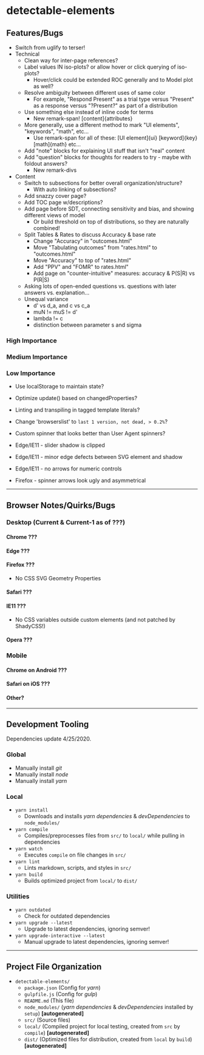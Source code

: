 <!--lint disable first-level-heading -->

# detectable-elements

<!--lint enable first-level-heading -->

## Features/Bugs

- Switch from uglify to terser!
- Technical
  - Clean way for inter-page references?
  - Label values IN iso-plots? or allow hover or click querying of iso-plots?
    - Hover/click could be extended ROC generally and to Model plot as well?
  - Resolve ambiguity between different uses of same color
    - For example, "Respond Present" as a trial type versus "Present" as a response versus
      "?Present?" as part of a distribution
  - Use something else instead of inline code for terms
    - New remark-span! [content]{attributes}
  - More generally, use a different method to mark "UI elements", "keywords", "math", etc...
    - Use remark-span for all of these: [UI element]{ui} [keyword]{key} [math]{math} etc...
  - Add "note" blocks for explaining UI stuff that isn't "real" content
  - Add "question" blocks for thoughts for readers to try - maybe with foldout answers?
    - New remark-divs
- Content
  - Switch to subsections for better overall organization/structure?
    - With auto linking of subsections?
  - Add snazzy cover page?
  - Add TOC page w/descriptions?
  - Add page before SDT, connecting sensitivity and bias, and showing different views of model
    - Or build threshold on top of distributions, so they are naturally combined!
  - Split Tables & Rates to discuss Accuracy & base rate
    - Change "Accuracy" in "outcomes.html"
    - Move "Tabulating outcomes" from "rates.html" to "outcomes.html"
    - Move "Accuracy" to top of "rates.html"
    - Add "PPV" and "FOMR" to rates.html"
    - Add page on "counter-intuitive" measures: accuracy & P(S|R) vs P(R|S)
  - Asking lots of open-ended questions vs. questions with later answers vs. explanation...
  - Unequal variance
    - d' vs d_a, and c vs c_a
    - muN != muS != d'
    - lambda != c
    - distinction between parameter s and sigma

### High Importance

### Medium Importance

### Low Importance

- Use localStorage to maintain state?
- Optimize update() based on changedProperties?
- Linting and transpiling in tagged template literals?
- Change 'browserslist' to `last 1 version, not dead, > 0.2%`?
- Custom spinner that looks better than User Agent spinners?


- Edge/IE11 - slider shadow is clipped
- Edge/IE11 - minor edge defects between SVG element and shadow
- Edge/IE11 - no arrows for numeric controls
- Firefox - spinner arrows look ugly and asymmetrical

---

## Browser Notes/Quirks/Bugs

### Desktop (Current & Current-1 as of ???)

#### Chrome ???

#### Edge ???

#### Firefox ???

- No CSS SVG Geometry Properties

#### Safari ???

#### IE11 ???

- No CSS variables outside custom elements (and not patched by ShadyCSS!)

#### Opera ???

### Mobile

#### Chrome on Android ???

#### Safari on iOS ???

#### Other?

---

## Development Tooling

Dependencies update 4/25/2020.

### Global

- Manually install *git*
- Manually install *node*
- Manually install *yarn*

### Local

- `yarn install`
  - Downloads and installs *yarn dependencies* & *devDependencies* to `node_modules/`
- `yarn compile`
  - Compiles/preprocesses files from `src/` to `local/` while pulling in dependencies
- `yarn watch`
  - Executes `compile` on file changes in `src/`
- `yarn lint`
  - Lints markdown, scripts, and styles in `src/`
- `yarn build`
  - Builds optimized project from `local/` to `dist/`

### Utilities

- `yarn outdated`
  - Check for outdated dependencies
- `yarn upgrade --latest`
  - Upgrade to latest dependencies, ignoring semver!
- `yarn upgrade-interactive --latest`
  - Manual upgrade to latest dependencies, ignoring semver!

---

## Project File Organization

- `detectable-elements/`
  - `package.json` (Config for *yarn*)
  - `gulpfile.js` (Config for *gulp*)
  - `README.md` (This file)
  - `node_modules/` (*yarn dependencies* & *devDependencies* installed by `setup`)
    **\[autogenerated\]**
  - `src/` (Source files)
  - `local/` (Compiled project for local testing, created from `src` by `compile`)
    **\[autogenerated\]**
  - `dist/` (Optimized files for distribution, created from `local` by `build`)
    **\[autogenerated\]**
